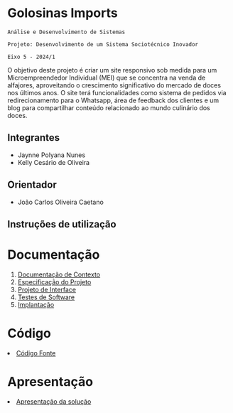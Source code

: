 # Golosinas Imports

`Análise e Desenvolvimento de Sistemas`

`Projeto: Desenvolvimento de um Sistema Sociotécnico Inovador `

`Eixo 5 - 2024/1`

O objetivo deste projeto é criar um site responsivo sob medida para um Microempreendedor Individual (MEI) que se concentra na venda de alfajores, aproveitando o crescimento significativo do mercado de doces nos últimos anos. O site terá funcionalidades como sistema de pedidos via redirecionamento para o Whatsapp, área de feedback dos clientes e um blog para compartilhar conteúdo relacionado ao mundo culinário dos doces. 

## Integrantes

* Jaynne Polyana Nunes
* Kelly Cesário de Oliveira

## Orientador

* João Carlos Oliveira Caetano

## Instruções de utilização

# Documentação

<ol>
<li><a href="documentos/01-Documentação de Contexto.md"> Documentação de Contexto</a></li>
<li><a href="documentos/02-Especificação do Projeto.md"> Especificação do Projeto</a></li>
<li><a href="documentos/03-Projeto de Interface.md"> Projeto de Interface</a></li>
<li><a href="documentos/04-Testes de Software.md"> Testes de Software</a></li>
<li><a href="documentos/05-Implantação.md"> Implantação</a></li>
</ol>

# Código

<li><a href="src/README.md"> Código Fonte</a></li>

# Apresentação

<li><a href="presentation/README.md"> Apresentação da solução</a></li>
